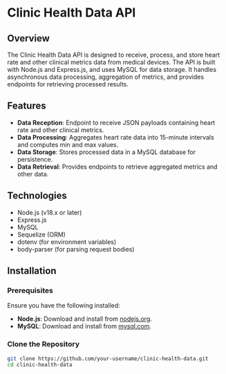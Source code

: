 # Clinic Health Data API

## Overview

The Clinic Health Data API is designed to receive, process, and store heart rate and other clinical metrics data from medical devices. The API is built with Node.js and Express.js, and uses MySQL for data storage. It handles asynchronous data processing, aggregation of metrics, and provides endpoints for retrieving processed results.

## Features

- **Data Reception**: Endpoint to receive JSON payloads containing heart rate and other clinical metrics.
- **Data Processing**: Aggregates heart rate data into 15-minute intervals and computes min and max values.
- **Data Storage**: Stores processed data in a MySQL database for persistence.
- **Data Retrieval**: Provides endpoints to retrieve aggregated metrics and other data.

## Technologies

- Node.js (v18.x or later)
- Express.js
- MySQL
- Sequelize (ORM)
- dotenv (for environment variables)
- body-parser (for parsing request bodies)

## Installation

### Prerequisites

Ensure you have the following installed:

- **Node.js**: Download and install from [nodejs.org](https://nodejs.org/).
- **MySQL**: Download and install from [mysql.com](https://www.mysql.com/).

### Clone the Repository

```bash
git clone https://github.com/your-username/clinic-health-data.git
cd clinic-health-data
